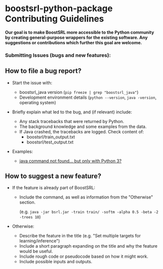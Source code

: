 # boostsrl-python-package Contributing Guidelines

**Our goal is to make BoostSRL more accessible to the Python community by creating general-purpose wrappers for the existing software. Any suggestions or contributions which further this goal are welcome.**

### Submitting Issues (bugs and new features):

## How to file a bug report?

* Start the issue with:

  * boostsrl_java version (`pip freeze | grep "boostsrl_java"`)
  * Development environment details (`python --version`, `java -version`, operating system)

* Briefly explain what led to the bug, and (if relevant) include:

  * Any stack tracebacks that were returned by Python.
  * The background knowledge and some examples from the data.
  * If Java crashed, the tracebacks are logged. Check content of:
    * boostsrl/train_output.txt
    * boostsrl/test_output.txt

* Examples:

  * [java command not found... but only with Python 3?](https://github.com/batflyer/boostsrl-python-package/issues/3)

## How to suggest a new feature?

* If the feature is already part of BoostSRL:

  * Include the command, as well as information from the "Otherwise" section.
  
    (e.g. `java -jar bsrl.jar -train train/ -softm -alpha 0.5 -beta -2 -trees 10`)

* Otherwise:

  * Describe the feature in the title (e.g. "Set multiple targets for learning/inference")
  * Include a short paragraph expanding on the title and why the feature would be useful.
  * Include rough code or pseudocode based on how it might work.
  * Include possible inputs and outputs.
  
